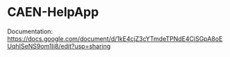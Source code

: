 # CAEN-HelpApp

Documentation: https://docs.google.com/document/d/1kE4cjZ3cYTmdeTPNdE4CiSGpA8oEUqhISeNS9om1Ii8/edit?usp=sharing
